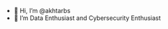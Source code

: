 - 👋 Hi, I’m @akhtarbs
- 👀 I’m Data Enthusiast and Cybersecurity Enthusiast

<!---
akhtarbs/akhtarbs is a ✨ special ✨ repository because its `README.md` (this file) appears on your GitHub profile.
You can click the Preview link to take a look at your changes.
--->

